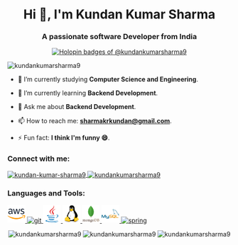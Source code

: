 <h1 align="center">Hi 👋, I'm Kundan Kumar Sharma</h1>
<h3 align="center">A passionate software Developer from India</h3>

<!-- Banner for Holopin badges -->
<p align="center">
  <a href="https://holopin.io/@kundankumarsharma9">
    <img src="https://holopin.me/kundankumarsharma9" alt="Holopin badges of @kundankumarsharma9">
  </a>
</p>

<!-- Profile Views -->
<p align="left"> 
  <img src="https://komarev.com/ghpvc/?username=kundankumarsharma9&label=Profile%20views&color=0e75b6&style=flat" alt="kundankumarsharma9" /> 
</p>

- 🔭 I’m currently studying **Computer Science and Engineering**.

- 🌱 I’m currently learning **Backend Development**.

- 💬 Ask me about **Backend Development**.

- 📫 How to reach me: **sharmakrkundan@gmail.com**.

- ⚡ Fun fact: **I think I'm funny 😄**.

<h3 align="left">Connect with me:</h3>
<p align="left">
  <a href="https://linkedin.com/in/kundan-kumar-sharma9" target="blank">
    <img align="center" src="https://raw.githubusercontent.com/rahuldkjain/github-profile-readme-generator/master/src/images/icons/Social/linked-in-alt.svg" alt="kundan-kumar-sharma9" height="30" width="40" />
  </a>
  <a href="https://www.leetcode.com/kundankumarsharma9" target="blank">
    <img align="center" src="https://raw.githubusercontent.com/rahuldkjain/github-profile-readme-generator/master/src/images/icons/Social/leet-code.svg" alt="kundankumarsharma9" height="30" width="40" />
  </a>
</p>

<h3 align="left">Languages and Tools:</h3>
<p align="left"> 
  <!-- AWS -->
  <a href="https://aws.amazon.com" target="_blank" rel="noreferrer"> 
    <img src="https://raw.githubusercontent.com/devicons/devicon/master/icons/amazonwebservices/amazonwebservices-original-wordmark.svg" alt="aws" width="40" height="40"/> 
  </a> 
  <!-- Git -->
  <a href="https://git-scm.com/" target="_blank" rel="noreferrer"> 
    <img src="https://www.vectorlogo.zone/logos/git-scm/git-scm-icon.svg" alt="git" width="40" height="40"/> 
  </a> 
  <!-- Java -->
  <a href="https://www.java.com" target="_blank" rel="noreferrer"> 
    <img src="https://raw.githubusercontent.com/devicons/devicon/master/icons/java/java-original.svg" alt="java" width="40" height="40"/> 
  </a> 
  <!-- Linux -->
  <a href="https://www.linux.org/" target="_blank" rel="noreferrer"> 
    <img src="https://raw.githubusercontent.com/devicons/devicon/master/icons/linux/linux-original.svg" alt="linux" width="40" height="40"/> 
  </a> 
  <!-- MongoDB -->
  <a href="https://www.mongodb.com/" target="_blank" rel="noreferrer"> 
    <img src="https://raw.githubusercontent.com/devicons/devicon/master/icons/mongodb/mongodb-original-wordmark.svg" alt="mongodb" width="40" height="40"/> 
  </a> 
  <!-- MySQL -->
  <a href="https://www.mysql.com/" target="_blank" rel="noreferrer"> 
    <img src="https://raw.githubusercontent.com/devicons/devicon/master/icons/mysql/mysql-original-wordmark.svg" alt="mysql" width="40" height="40"/> 
  </a> 
  <!-- Spring -->
  <a href="https://spring.io/" target="_blank" rel="noreferrer"> 
    <img src="https://www.vectorlogo.zone/logos/springio/springio-icon.svg" alt="spring" width="40" height="40"/> 
  </a> 
</p>

<div style="display: flex; justify-content: space-around; align-items: flex-start;">
  <img src="https://github-readme-stats.vercel.app/api/top-langs?username=kundankumarsharma9&show_icons=true&locale=en&layout=compact" alt="kundankumarsharma9" />
  <img src="https://github-readme-stats.vercel.app/api?username=kundankumarsharma9&show_icons=true&locale=en" alt="kundankumarsharma9" />
  <img src="https://github-readme-streak-stats.herokuapp.com/?user=kundankumarsharma9&" alt="kundankumarsharma9" />
</div>
